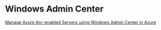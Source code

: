 # Windows Admin Center

 [Manage Azure Arc-enabled Servers using Windows Admin Center in Azure](https://learn.microsoft.com/en-us/windows-server/manage/windows-admin-center/azure/manage-arc-hybrid-machines)
